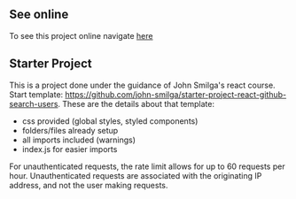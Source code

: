 ## See online

To see this project online navigate [here](https://ukasz1-react-search-github-users.netlify.app)

## Starter Project

This is a project done under the guidance of John Smilga's react course. Start template: https://github.com/john-smilga/starter-project-react-github-search-users. These are the details about that template:
- css provided (global styles, styled components)
- folders/files already setup
- all imports included (warnings)
- index.js for easier imports

For unauthenticated requests, the rate limit allows for up to 60 requests per hour. Unauthenticated requests are associated with the originating IP address, and not the user making requests.
